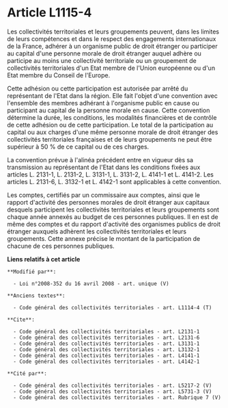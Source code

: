 # Article L1115-4

Les collectivités territoriales et leurs groupements peuvent, dans les limites de leurs compétences et dans le respect des
engagements internationaux de la France, adhérer à un organisme public de droit étranger ou participer au capital d'une
personne morale de droit étranger auquel adhère ou participe au moins une collectivité territoriale ou un groupement de
collectivités territoriales d'un Etat membre de l'Union européenne ou d'un Etat membre du Conseil de l'Europe. 

Cette adhésion ou cette participation est autorisée par arrêté du représentant de l'Etat dans la région. Elle fait l'objet
d'une convention avec l'ensemble des membres adhérant à l'organisme public en cause ou participant au capital de la personne
morale en cause. Cette convention détermine la durée, les conditions, les modalités financières et de contrôle de cette
adhésion ou de cette participation. Le total de la participation au capital ou aux charges d'une même personne morale de
droit étranger des collectivités territoriales françaises et de leurs groupements ne peut être supérieur à 50 % de ce capital
ou de ces charges. 

La convention prévue à l'alinéa précédent entre en vigueur dès sa transmission au représentant de l'Etat dans les conditions
fixées aux articles L. 2131-1, L. 2131-2, L. 3131-1, L. 3131-2, L. 4141-1 et L. 4141-2. Les articles L. 2131-6, L. 3132-1 et
L. 4142-1 sont applicables à cette convention. 

Les comptes, certifiés par un commissaire aux comptes, ainsi que le rapport d'activité des personnes morales de droit
étranger aux capitaux desquels participent les collectivités territoriales et leurs groupements sont chaque année annexés au
budget de ces personnes publiques. Il en est de même des comptes et du rapport d'activité des organismes publics de droit
étranger auxquels adhèrent les collectivités territoriales et leurs groupements. Cette annexe précise le montant de la
participation de chacune de ces personnes publiques.

**Liens relatifs à cet article**

	**Modifié par**:

	  - Loi n°2008-352 du 16 avril 2008 - art. unique (V)

	**Anciens textes**:

	  - Code général des collectivités territoriales - art. L1114-4 (T)

	**Cite**:

	  - Code général des collectivités territoriales - art. L2131-1
	  - Code général des collectivités territoriales - art. L2131-6
	  - Code général des collectivités territoriales - art. L3131-1
	  - Code général des collectivités territoriales - art. L3132-1
	  - Code général des collectivités territoriales - art. L4141-1
	  - Code général des collectivités territoriales - art. L4142-1

	**Cité par**:

	  - Code général des collectivités territoriales - art. L5217-2 (V)
	  - Code général des collectivités territoriales - art. L5731-3 (V)
	  - Code général des collectivités territoriales - art. Rubrique 7 (V)
